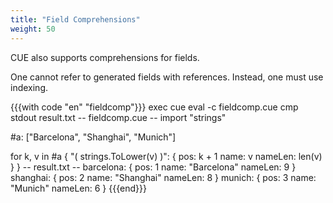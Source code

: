 ```yaml
---
title: "Field Comprehensions"
weight: 50
---
```


CUE also supports comprehensions for fields.

One cannot refer to generated fields with references.
Instead, one must use indexing.

{{{with code "en" "fieldcomp"}}}
exec cue eval -c fieldcomp.cue
cmp stdout result.txt
-- fieldcomp.cue --
import "strings"

#a: ["Barcelona", "Shanghai", "Munich"]

for k, v in #a {
	"\( strings.ToLower(v) )": {
		pos:     k + 1
		name:    v
		nameLen: len(v)
	}
}
-- result.txt --
barcelona: {
    pos:     1
    name:    "Barcelona"
    nameLen: 9
}
shanghai: {
    pos:     2
    name:    "Shanghai"
    nameLen: 8
}
munich: {
    pos:     3
    name:    "Munich"
    nameLen: 6
}
{{{end}}}
